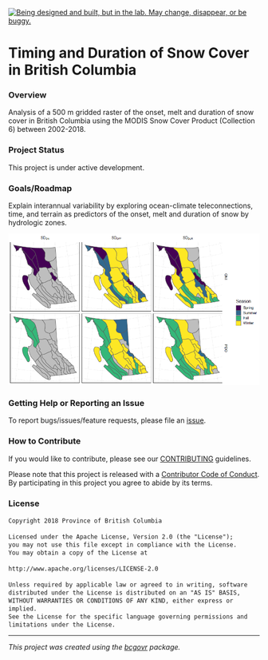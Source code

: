 <a id="devex-badge" rel="Exploration" href="https://github.com/BCDevExchange/assets/blob/master/README.md"><img alt="Being designed and built, but in the lab. May change, disappear, or be buggy." style="border-width:0" src="https://assets.bcdevexchange.org/images/badges/exploration.svg" title="Being designed and built, but in the lab. May change, disappear, or be buggy." /></a>

Timing and Duration of Snow Cover in British Columbia
==================================================

### Overview

Analysis of a 500 m gridded raster of the onset, melt and duration of snow cover in British Columbia using the MODIS Snow Cover Product (Collection 6) between 2002-2018. 

### Project Status

This project is under active development.

### Goals/Roadmap

Explain interannual variability by exploring ocean-climate teleconnections, time, and terrain as predictors of the onset, melt and duration of snow by hydrologic zones.

![Figure: Map of the hydrologic zones of British Columbia and the season with the highest Spearman corelation for each combination of onset, melt and duration with the Oceanic Nino Index and the Pacific Decadal Oscillation](pics/season_important.png)

### Getting Help or Reporting an Issue

To report bugs/issues/feature requests, please file an [issue](https://github.com/bcgov/ts-rs-modis-snow/issues/).

### How to Contribute

If you would like to contribute, please see our [CONTRIBUTING](CONTRIBUTING.md) guidelines.

Please note that this project is released with a [Contributor Code of Conduct](CODE_OF_CONDUCT.md). By participating in this project you agree to abide by its terms.

### License

    Copyright 2018 Province of British Columbia

    Licensed under the Apache License, Version 2.0 (the "License");
    you may not use this file except in compliance with the License.
    You may obtain a copy of the License at

    http://www.apache.org/licenses/LICENSE-2.0

    Unless required by applicable law or agreed to in writing, software distributed under the License is distributed on an "AS IS" BASIS,
    WITHOUT WARRANTIES OR CONDITIONS OF ANY KIND, either express or implied.
    See the License for the specific language governing permissions and limitations under the License.

------------------------------------------------------------------------

*This project was created using the [bcgovr](https://github.com/bcgov/bcgovr) package.*

